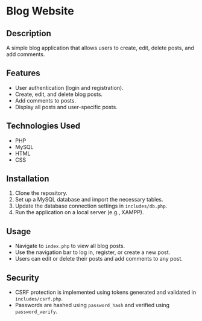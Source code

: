 # Blog Website

## Description
A simple blog application that allows users to create, edit, delete posts, and add comments.

## Features
- User authentication (login and registration).
- Create, edit, and delete blog posts.
- Add comments to posts.
- Display all posts and user-specific posts.

## Technologies Used
- PHP
- MySQL
- HTML
- CSS

## Installation
1. Clone the repository.
2. Set up a MySQL database and import the necessary tables.
3. Update the database connection settings in `includes/db.php`.
4. Run the application on a local server (e.g., XAMPP).

## Usage
- Navigate to `index.php` to view all blog posts.
- Use the navigation bar to log in, register, or create a new post.
- Users can edit or delete their posts and add comments to any post.


## Security
- CSRF protection is implemented using tokens generated and validated in `includes/csrf.php`.
- Passwords are hashed using `password_hash` and verified using `password_verify`.

